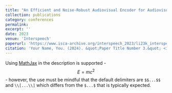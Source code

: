 ```yaml
---
title: "An Efficient and Noise-Robust Audiovisual Encoder for Audiovisual Speech Recognition"
collection: publications
category: conferences
permalink: 
excerpt: ''
date: 2023
venue: 'Interspeech'
paperurl: 'https://www.isca-archive.org/interspeech_2023/li23k_interspeech.pdf'
citation: 'Your Name, You. (2024). &quot;Paper Title Number 3.&quot; <i>GitHub Journal of Bugs</i>. 1(3).'
---
```


Using [MathJax](https://www.mathjax.org/) in the description is supported - $$E=mc^2$$ - however, the use must be mindful that the default delimiters are `$$...$$` and `\\[...\\]` which differs from the `$...$` that is typically expected.
